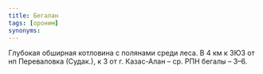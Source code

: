 ```yaml
---
title: Бегалан
tags: [ороним]
synonyms:
---
```


Глубокая обширная котловина с полянами среди леса. В 4 км к ЗЮЗ от нп
Переваловка (Судак.), к З от г. Казас-Алан – ср. РПН бегалы – 3–6.
